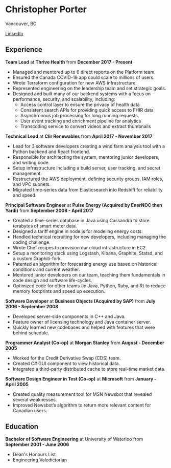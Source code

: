 Christopher Porter
==================
Vancouver, BC

[LinkedIn](https://ca.linkedin.com/in/canadianveggie)

Experience
----------

**Team Lead** at **Thrive Health** from **December 2017 - Present**

* Managed and mentored up to 6 direct reports on the Platform team.
* Ensured the Canada COVID-19 app could scale to millions of users.
* Wrote Terraform configuration for new AWS infrastructure.
* Represented engineering on the leadership team and set strategic goals.
* Designed and built many of our backend systems with a focus on performance, security, and scalability, including:
  * Access control layer to ensure the privacy of health data
  * Consistent search APIs for providing quick access to FHIR data
  * Asynchronous job processing for long running requests
  * User event tracking and enrichment pipeline for analytics
  * Transcoding service to convert videos and extract thumbnails

**Technical Lead** at **Clir Renewables** from **April 2017 - November 2017**

* Lead for 3 software developers creating a wind farm analysis tool with a Python backend and React frontend.
* Responsible for architecting the system, mentoring junior developers, and writing code.
* Setup infrastructure including a build server, user tracking, and secret management.
* Restructured the AWS deployment, defining security groups, IAM roles, and VPC subnets.
* Migrated time-series data from Elasticsearch into Redshift for reliability and speed.

**Principal Software Engineer** at **Pulse Energy (Acquired by EnerNOC then Yardi)** from **September 2008 - April 2017**

* Created a time-series database in Java using Cassandra to store terabytes of smart meter data.
* Designed a tariff engine in node.js for modeling energy costs.
* Handled technical recruiting for new developers, including managing the coding challenge.
* Wrote Chef recipes to provision our cloud infrastructure in EC2.
* Setup a monitoring stack using Logstash, Kibana, Graphite, Statsd, and a custom Graphiti-fork.
* Patented an algorithm for forecasting energy use based on historical conditions and current weather.
* Mentored junior developers on our team, teaching them fundamentals in code design and software life-cycles.
* Optimized code for other teams (in Java, Python, Ruby, and R) to reduce memory footprints and speed up execution.

**Software Developer** at **Business Objects (Acquired by SAP)** from **July 2006 - September 2008**

* Developed server-side components in C++ and Java.
* Feature owner of licensing technology and Java container server.
* Quickly learned new codebases and helped with features that were behind schedule.

**Programmer Analyst (Co-op)** at **Morgan Stanley** from **August - December 2005**

* Worked for the Credit Derivative Swap (CDS) team.
* Created C# GUI component to view historical data.
* Integrated a third-party distributed cache to store real-time market data.

**Software Design Engineer in Test (Co-op)** at **Microsoft** from **January - April 2005**

* Created quality measurement tool for MSN Newsbot that revealed several weaknesses.
* Improved Newsbot’s algorithm to return more relevant content for Canadian users.

Education
---------

**Bachelor of Software Engineering** at University of Waterloo from **September 2001 - June 2006**
 * Dean's Honours List
 * Engineering Valedictorian
